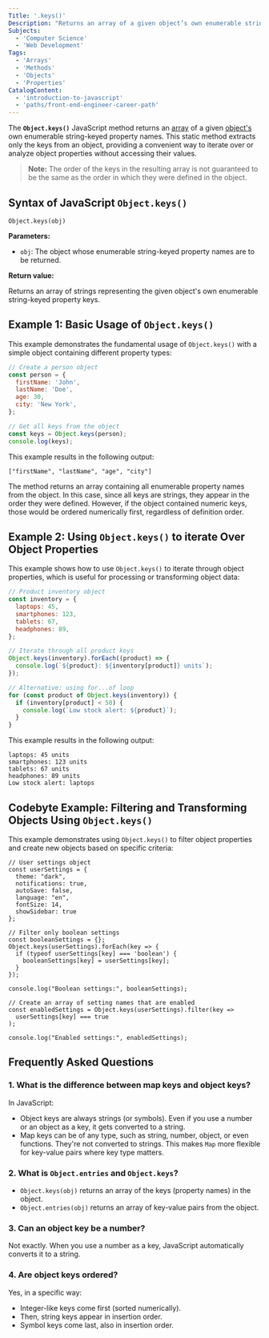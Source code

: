 ```yaml
---
Title: '.keys()'
Description: "Returns an array of a given object’s own enumerable string-keyed property names."
Subjects:
  - 'Computer Science'
  - 'Web Development'
Tags:
  - 'Arrays'
  - 'Methods'
  - 'Objects'
  - 'Properties'
CatalogContent:
  - 'introduction-to-javascript'
  - 'paths/front-end-engineer-career-path'
---
```


The **`Object.keys()`** JavaScript method returns an [array](https://www.codecademy.com/resources/docs/javascript/arrays) of a given [object's](https://www.codecademy.com/resources/docs/javascript/objects) own enumerable string-keyed property names. This static method extracts only the keys from an object, providing a convenient way to iterate over or analyze object properties without accessing their values.

> **Note:** The order of the keys in the resulting array is not guaranteed to be the same as the order in which they were defined in the object.

## Syntax of JavaScript `Object.keys()`

```pseudo
Object.keys(obj)
```

**Parameters:**

- `obj`: The object whose enumerable string-keyed property names are to be returned.

**Return value:**

Returns an array of strings representing the given object's own enumerable string-keyed property keys.

## Example 1: Basic Usage of `Object.keys()`

This example demonstrates the fundamental usage of `Object.keys()` with a simple object containing different property types:

```js
// Create a person object
const person = {
  firstName: 'John',
  lastName: 'Doe',
  age: 30,
  city: 'New York',
};

// Get all keys from the object
const keys = Object.keys(person);
console.log(keys);
```

This example results in the following output:

```shell
["firstName", "lastName", "age", "city"]
```

The method returns an array containing all enumerable property names from the object. In this case, since all keys are strings, they appear in the order they were defined. However, if the object contained numeric keys, those would be ordered numerically first, regardless of definition order.

## Example 2: Using `Object.keys()` to iterate Over Object Properties

This example shows how to use `Object.keys()` to iterate through object properties, which is useful for processing or transforming object data:

```js
// Product inventory object
const inventory = {
  laptops: 45,
  smartphones: 123,
  tablets: 67,
  headphones: 89,
};

// Iterate through all product keys
Object.keys(inventory).forEach((product) => {
  console.log(`${product}: ${inventory[product]} units`);
});

// Alternative: using for...of loop
for (const product of Object.keys(inventory)) {
  if (inventory[product] < 50) {
    console.log(`Low stock alert: ${product}`);
  }
}
```

This example results in the following output:

```shell
laptops: 45 units
smartphones: 123 units
tablets: 67 units
headphones: 89 units
Low stock alert: laptops
```

## Codebyte Example: Filtering and Transforming Objects Using `Object.keys()`

This example demonstrates using `Object.keys()` to filter object properties and create new objects based on specific criteria:

```codebyte/javascript
// User settings object
const userSettings = {
  theme: "dark",
  notifications: true,
  autoSave: false,
  language: "en",
  fontSize: 14,
  showSidebar: true
};

// Filter only boolean settings
const booleanSettings = {};
Object.keys(userSettings).forEach(key => {
  if (typeof userSettings[key] === 'boolean') {
    booleanSettings[key] = userSettings[key];
  }
});

console.log("Boolean settings:", booleanSettings);

// Create an array of setting names that are enabled
const enabledSettings = Object.keys(userSettings).filter(key =>
  userSettings[key] === true
);

console.log("Enabled settings:", enabledSettings);
```

## Frequently Asked Questions

### 1. What is the difference between map keys and object keys?

In JavaScript:

- Object keys are always strings (or symbols). Even if you use a number or an object as a key, it gets converted to a string.
- Map keys can be of any type, such as string, number, object, or even functions. They're not converted to strings. This makes `Map` more flexible for key-value pairs where key type matters.

### 2. What is `Object.entries` and `Object.keys`?

- `Object.keys(obj)` returns an array of the keys (property names) in the object.
- `Object.entries(obj)` returns an array of key-value pairs from the object.

### 3. Can an object key be a number?

Not exactly. When you use a number as a key, JavaScript automatically converts it to a string.

### 4. Are object keys ordered?

Yes, in a specific way:
- Integer-like keys come first (sorted numerically).
- Then, string keys appear in insertion order.
- Symbol keys come last, also in insertion order.
